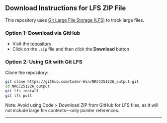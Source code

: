 ## Download Instructions for LFS ZIP File

This repository uses [Git Large File Storage (LFS)](https://git-lfs.com/) to track large files.

### Option 1: Download via GitHub

- Visit the [repository](https://github.com/Coder-Win/NRCC251226_output)
- Click on the `.zip` file and then click the **Download** button

### Option 2: Using Git with Git LFS

Clone the repository:
``` bash
git clone https://github.com/Coder-Win/NRCC251226_output.git
cd NRCC251226_output
git lfs install
git lfs pull
```

Note: Avoid using Code > Download ZIP from GitHub for LFS files, as it will not include large file contents—only pointer references.


---

